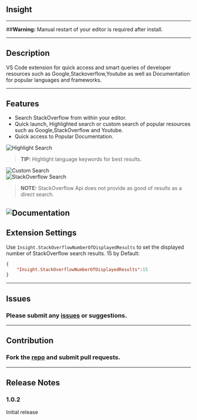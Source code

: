 ## **Insight**

------------------------------------------------------------------------------------------------

##**Warning:** Manual restart of your editor is required after install.

------------------------------------------------------------------------------------------------
## Description

VS Code extension for quick access and smart queries of developer resources such as Google,Stackoverflow,Youtube as well as Documentation for popular languages and frameworks.

------------------------------------------------------------------------------------------------

## Features
* Search StackOverflow from within your editor.
* Quick launch, Highlighted search or custom search of popular resources such as Google,StackOverflow and Youtube.
* Quick access to Popular Documentation.  

![Highlight Search](https://github.com/TylerMcGinn/Insight/blob/master/Media/customSearch.gif?raw=true)

> **TIP:** Highlight language keywords for best results.

![Custom Search](https://github.com/TylerMcGinn/Insight/blob/master/Media/customSearch.gif)
<br/>
![StackOverflow Search](https://github.com/TylerMcGinn/Insight/blob/master/Media/stackOverflowSearch.gif)

> **NOTE:** StackOverflow Api does not provide as good of results as a direct search.

![Documentation](https://github.com/TylerMcGinn/Insight/blob/master/Media/documentation.gif)
------------------------------------------------------------------------------------------------

## Extension Settings
Use `Insight.StackOverflowNumberOfDisplayedResults` to set the displayed number of StackOverflow search results. 15 by Default:
```json
{
    "Insight.StackOverflowNumberOfDisplayedResults":15
}
```

------------------------------------------------------------------------------------------------

## Issues
### Please submit any [issues](https://github.com/TylerMcGinn/Insight/issues) or suggestions. 

------------------------------------------------------------------------------------------------

## Contribution
### Fork the [repo](https://github.com/TylerMcGinn/Insight) and submit pull requests.

------------------------------------------------------------------------------------------------

## Release Notes
### 1.0.2
Initial release


